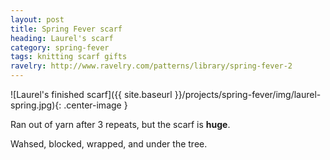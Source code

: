```yaml
---
layout: post
title: Spring Fever scarf
heading: Laurel's scarf
category: spring-fever
tags: knitting scarf gifts
ravelry: http://www.ravelry.com/patterns/library/spring-fever-2
---
```


![Laurel's finished scarf]({{ site.baseurl }}/projects/spring-fever/img/laurel-spring.jpg){: .center-image }

Ran out of yarn after 3 repeats, but the scarf is <strong>huge</strong>.

Wahsed, blocked, wrapped, and under the tree.